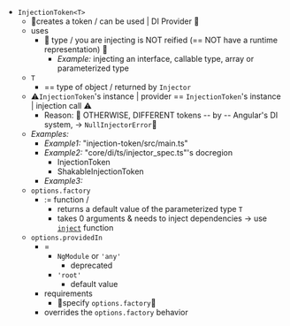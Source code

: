 * `InjectionToken<T>`
  * 👀creates a token / can be used | DI Provider 👀
  * uses
    * 👀 type / you are injecting is NOT reified (== NOT have a runtime representation) 👀
      * _Example:_ injecting an interface, callable type, array or parameterized type
  * `T`
    * == type of object / returned by `Injector`
  * ⚠️`InjectionToken`'s instance | provider == `InjectionToken`'s instance | injection call ⚠️
    * Reason: 🧠 OTHERWISE, DIFFERENT tokens -- by -- Angular's DI system, -> `NullInjectorError`🧠
  * _Examples:_
    * _Example1:_ "injection-token/src/main.ts"
    * _Example2:_ "core/di/ts/injector_spec.ts"'s docregion 
      * InjectionToken
      * ShakableInjectionToken
    * _Example3:_
  * `options.factory`
    * := function / 
      * returns a default value of the parameterized type `T`
      * takes 0 arguments & needs to inject dependencies -> use [`inject`](api/core/inject) function
  * `options.providedIn`
    * =
      * `NgModule` or `'any'`
        * deprecated
      * `'root'`
        * default value
    * requirements
      * 👀specify `options.factory`👀
    * overrides the `options.factory` behavior
